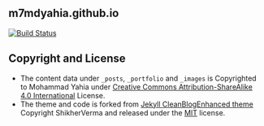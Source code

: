 ## m7mdyahia.github.io

[![Build Status](https://travis-ci.org/m7mdyahia/m7mdyahia.github.io.svg?branch=master)](https://travis-ci.org/m7mdyahia/m7mdyahia.github.io)


## Copyright and License
  
- The content data under `_posts`, `_portfolio` and `_images` is Copyrighted to Mohammad Yahia under [Creative Commons Attribution-ShareAlike 4.0 International](http://creativecommons.org/licenses/by-sa/4.0/) License.
- The theme and code is forked from [Jekyll CleanBlogEnhanced theme](https://github.com/ShikherVerma/Shikherverma.github.io) Copyright ShikherVerma and released under the [MIT](https://github.com/ShikherVerma/shikherverma.github.io/blob/gh-pages/LICENSE) license.
